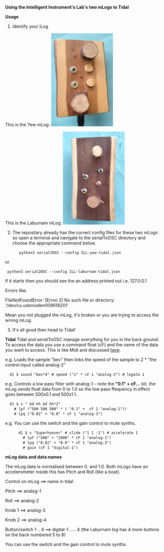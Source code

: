**Using the Intelligent Instrument's Lab's two mLogs to Tidal**


**Usage**

1) Identify your iLog

This is the Yew mLog:
![alt yew mLog](yew-mLog.png)

This is the Laburnam mLog:
![alt laburnam mLog](laburnam-mLog.png)

2) The repositary already has the correct config files for these two mLogs so open a terminal and navigate to the serialToOSC directory and choose the appropriate command below.

          python3 serial2OSC --config ILL-yew-tidal.json
  
  or
  
     python3 serial2OSC --config ILL-laburnam-tidal.json

If it starts then you should see the an address printed out i.e. 127.0.0.1

Errors like:

  FileNotFoundError: [Errno 2] No such file or directory: '/dev/cu.usbmodem109618201'

Mean you not plugged the mLog, it's broken or you are trying to access the wrong mLog.

3) It's all good then head to Tidal!


**Tidal**
Tidal and serialToOSC manage everything for you in the back ground.  To access the data you use a command float (cF) and the name of the data you want to access.  This is like Midi and discussed [here](http://tidalcycles.org/docs/configuration/MIDIOSC/osc).

e.g. Loads the sample "bev" then links the speed of the sample to 2 * "the control input called analog-2"

      d1 $ sound "bev*4" # speed ("2" * cF 1 "analog-2") # legato 1


e.g. Controls a low pass filter with analog-1 - note the **"0.1" + cF...** bit, the mLog sends float data from 0 to 1.0 so the low pass ffequency in effect goes between 500x0.1 and 500x1.1..

      d1 $ s " bd hh bd hh*2"
        # lpf ("500 500 500" * ( "0.1" +  cF 1 "analog-1"))
        # lpq ("0.02" + "0.8" * cF 1 "analog-3")



e.g.  You can use the switch and the gain control to mute synths.

          d1 $ s "Superhoover" # slide ("1 1 -1") # accelerate 1
            # lpf ("500" + "2000" * cF 1 "analog-1")
            # lpq ("0.02" + "0.8" * cF 1 "analog-3")
            # gain (cF 1 "digital-1")


**mLog data and data names**

The mLog data is normalised between 0. and 1.0.  Both mLogs have an accelerometer inside this has Pitch and Roll (like a boat).

Control on mLog ==> name in tidal

  Pitch ==> analog-1
  
  Roll ==> analog-2
  
  Knob 1 ==> analog-3
  
  Knob 2 ==> analog-4
  
  
  Button/switch 1 .. 4 ==> digital-1 ..... 4 (the Laburnam log has 4 more buttons on the back numbered 5 to 8)

  You can use the switch and the gain control to mute synths.
